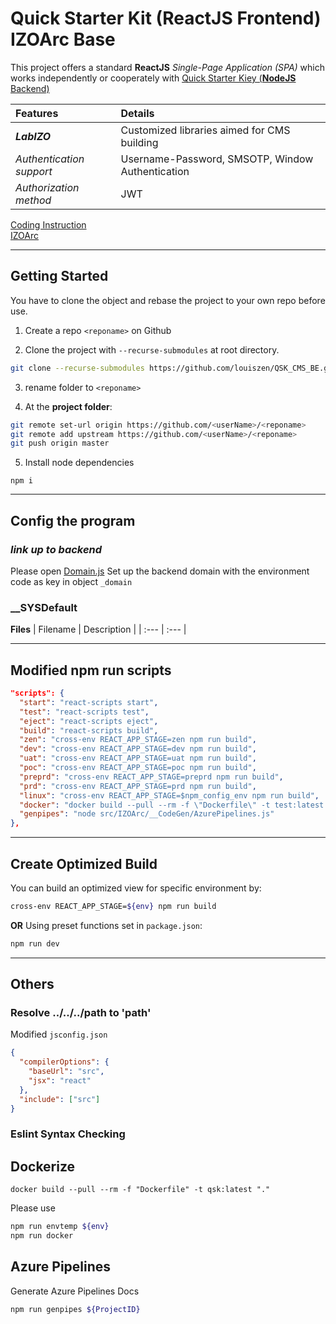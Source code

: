 # Quick Starter Kit (**ReactJS** Frontend) **IZOArc Base**

This project offers a standard **ReactJS** *Single-Page Application (SPA)* which works independently or cooperately with [Quick Starter Kiey (**NodeJS** Backend)](https://github.com/louiszen/QSK_CMS_BE.git)

| Features | Details |
| :---| :--- |
| ***LabIZO*** | Customized libraries aimed for CMS building |
| *Authentication support* | Username-Password, SMSOTP, Window Authentication |
| *Authorization method* | JWT |

[Coding Instruction](./README-CodeGuy.md) <br/>
[IZOArc](./src/IZOArc/README.md)

---

## **Getting Started**
You have to clone the object and rebase the project to your own repo before use.

1. Create a repo `<reponame>` on Github

2. Clone the project with `--recurse-submodules` at root directory.
```bash
git clone --recurse-submodules https://github.com/louiszen/QSK_CMS_BE.git

```

3. rename folder to `<reponame>`

4. At the **project folder**:
```bash
git remote set-url origin https://github.com/<userName>/<reponame>
git remote add upstream https://github.com/<userName>/<reponame>
git push origin master
```

5. Install node dependencies
```
npm i
```

---

## **Config the program**

### ***link up to backend***
Please open [Domain.js](./src/__SYSDefault/Domain.js)
Set up the backend domain with the environment code as key in object `_domain`

### **__SYSDefault**

**Files**
| Filename | Description |
| :--- | :--- |

---

## **Modified npm run scripts**
```json
"scripts": {
  "start": "react-scripts start",
  "test": "react-scripts test",
  "eject": "react-scripts eject",
  "build": "react-scripts build",
  "zen": "cross-env REACT_APP_STAGE=zen npm run build",
  "dev": "cross-env REACT_APP_STAGE=dev npm run build",
  "uat": "cross-env REACT_APP_STAGE=uat npm run build",
  "poc": "cross-env REACT_APP_STAGE=poc npm run build",
  "preprd": "cross-env REACT_APP_STAGE=preprd npm run build",
  "prd": "cross-env REACT_APP_STAGE=prd npm run build",
  "linux": "cross-env REACT_APP_STAGE=$npm_config_env npm run build",
  "docker": "docker build --pull --rm -f \"Dockerfile\" -t test:latest \".\" && docker rmi $(docker images -f \"dangling=true\" -q)",
  "genpipes": "node src/IZOArc/__CodeGen/AzurePipelines.js"
},
```

--- 
## **Create Optimized Build**
You can build an optimized view for specific environment by:
```bash
cross-env REACT_APP_STAGE=${env} npm run build
```

**OR** Using preset functions set in `package.json`:
```bash
npm run dev
```

---

## **Others** 

### **Resolve ../../../path to 'path'**
Modified `jsconfig.json`
```json
{
  "compilerOptions": {
    "baseUrl": "src",
    "jsx": "react"
  },
  "include": ["src"]
}
```

### **Eslint Syntax Checking**

## **Dockerize**
```
docker build --pull --rm -f "Dockerfile" -t qsk:latest "."
```

Please use
```bash
npm run envtemp ${env}
npm run docker
```

## **Azure Pipelines**
Generate Azure Pipelines Docs
```bash
npm run genpipes ${ProjectID}
```